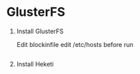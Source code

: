 # GlusterFS

1. Install GlusterFS

    Edit blockinfile edit /etc/hosts before run

    ```ansible-playbook -i after_hosts playbook.yml --limit='glusterfs_example' --tags=install_glusterfs
    ```

2. Install Heketi

    ```ansible-playbook -i after_hosts playbook.yml --limit='glusterfs_example' --tags=install_heketi
    ```